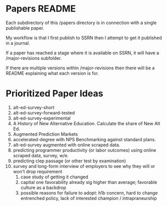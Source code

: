 # Papers README

Each subdirectory of this /papers directory is in connection with a single publishable paper.

My workflow is that I first publish to SSRN then I attempt to get it published in a journal.

If a paper has reached a stage where it is available on SSRN, it will have a /major-revisions subfolder.

If there are multiple versions within /major-revisions then there will be a README explaining what each version is for.

# Prioritized Paper Ideas

1.  alt-ed-survey-short
2.  alt-ed-survey-forward-tested
3.  alt-ed-survey-experimental
4.  A History of New Alternative Education. Calculate the share of New Alt Ed.
5.  Augmented Prediction Markets
6.  accelerated-degree with NPS Benchmarking against standard plans.
7.  alt-ed-survey augmented with online scraped data.
8.  predicting programmer productivity (or labor outcomes) using online scraped data, survey, w/e.
9.  predicting clep passage (or other test by examination)
10. survey and long-form interview of employers to see why they will or won't drop requirement
    1. case study of getting it changed
    2. capital one favorability already sig higher than average; favorable culture as a backdrop
    3. possible reasons for failure to adopt: h1b concern, hard to change entrenched policy, lack of interested champion / intrapraneurship
